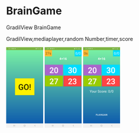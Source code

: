 # BrainGame
GradilView BrainGame

GradilView,mediaplayer,random Number,timer,score

<img src="image/device-2019-10-06-154213.png" width="100">
<img src="image/device-2019-10-06-154239.png" width="100">
<img src="image/device-2019-10-06-154311.png" width="100">
